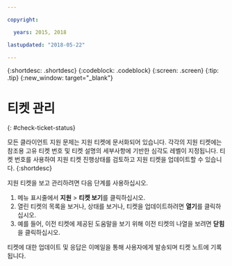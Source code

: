```yaml
---

copyright:

  years: 2015, 2018

lastupdated: "2018-05-22"

---
```


{:shortdesc: .shortdesc}
{:codeblock: .codeblock}
{:screen: .screen}
{:tip: .tip}
{:new_window: target="_blank"}


# 티켓 관리
{: #check-ticket-status}

모든 클라이언트 지원 문제는 지원 티켓에 문서화되어 있습니다. 각각의 지원 티켓에는 참조용 고유 티켓 번호 및 티켓 설명의 세부사항에 기반한 심각도 레벨이 지정됩니다. 티켓 번호를 사용하여 지원 티켓 진행상태를 검토하고 지원 티켓을 업데이트할 수 있습니다.
{:shortdesc}

지원 티켓을 보고 관리하려면 다음 단계를 사용하십시오. 
  1. 메뉴 표시줄에서 **지원** > **티켓 보기**를 클릭하십시오.
  2. 열린 티켓의 목록을 보거나, 상태를 보거나, 티켓을 업데이트하려면 **열기**를 클릭하십시오. 
  3. 예를 들어, 이전 티켓에 제공된 도움말을 보기 위해 이전 티켓의 나열을 보려면 **닫힘**을 클릭하십시오.

티켓에 대한 업데이트 및 응답은 이메일을 통해 사용자에게 발송되며 티켓 노트에 기록됩니다.  
